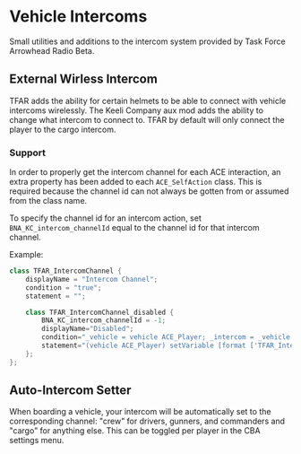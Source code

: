 # Vehicle Intercoms
Small utilities and additions to the intercom system provided by Task Force Arrowhead Radio Beta.

## External Wirless Intercom
TFAR adds the ability for certain helmets to be able to connect with vehicle intercoms wirelessly. The Keeli Company aux mod adds the ability to change what intercom to connect to. TFAR by default will only connect the player to the cargo intercom.

### Support
In order to properly get the intercom channel for each ACE interaction, an extra property has been added to each `ACE_SelfAction` class. This is required because the channel id can not always be gotten from or assumed from the class name.

To specify the channel id for an intercom action, set `BNA_KC_intercom_channelId` equal to the channel id for that intercom channel.

Example:
```cpp
class TFAR_IntercomChannel {
    displayName = "Intercom Channel";
    condition = "true";
    statement = "";

    class TFAR_IntercomChannel_disabled {
        BNA_KC_intercom_channelId = -1;
        displayName="Disabled";
        condition="_vehicle = vehicle ACE_Player; _intercom = _vehicle getVariable [format ['TFAR_IntercomSlot_%1',(netID ACE_Player)],-2]; if (_intercom == -2) then {_intercom = _vehicle getVariable ['TFAR_defaultIntercomSlot',TFAR_defaultIntercomSlot]}; _intercom != -1";
        statement="(vehicle ACE_Player) setVariable [format ['TFAR_IntercomSlot_%1',(netID ACE_Player)],-1,true];";
    };
};
```

## Auto-Intercom Setter
When boarding a vehicle, your intercom will be automatically set to the corresponding channel: "crew" for drivers, gunners, and commanders and "cargo" for anything else. This can be toggled per player in the CBA settings menu.